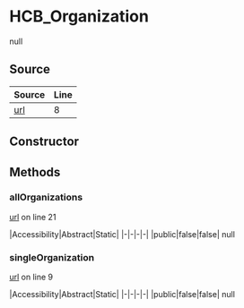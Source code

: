 # HCB_Organization

null
## Source
|Source|Line|
|-|-|
|[url](https://github.com/devramsean0/hcb.js/blob/f14c541/src/api_endpoints/organization.ts#L8)|8|
## Constructor
## Methods
### allOrganizations
[url](https://github.com/devramsean0/hcb.js/blob/f14c541/src/api_endpoints/organization.ts#L21) on line 21  

|Accessibility|Abstract|Static|
|-|-|-|-|
|public|false|false|
null

### singleOrganization
[url](https://github.com/devramsean0/hcb.js/blob/f14c541/src/api_endpoints/organization.ts#L9) on line 9  

|Accessibility|Abstract|Static|
|-|-|-|-|
|public|false|false|
null
